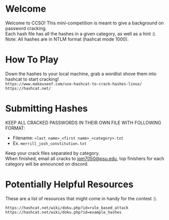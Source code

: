 # Welcome 
Welcome to CCSO! This mini-competition is meant to give a background on password cracking. \
Each hash file has all the hashes in a given category, as well as a hint :). \
Note: All hashes are in NTLM format (hashcat mode 1000).

# How To Play
Down the hashes to your local machine, grab a wordlist shove them into hashcat to start cracking!\
`https://www.makeuseof.com/use-hashcat-to-crack-hashes-linux/` \
`https://hashcat.net/`


# Submitting Hashes
KEEP ALL CRACKED PASSWORDS IN THEIR OWN FILE WITH FOLLOWING FORMAT:
- Filename: `<last name>_<first name>_<category>.txt`
- Ex. `merrill_josh_constitution.txt`

Keep your crack files separated by category. \
When finished, email all cracks to jpm7050@psu.edu, top finishers for each category will be announced on discord.

# Potentially Helpful Resources 
These are a list of resources that might come in handy for the contest :).

`https://hashcat.net/wiki/doku.php?id=rule_based_attack`\
`https://hashcat.net/wiki/doku.php?id=example_hashes`
